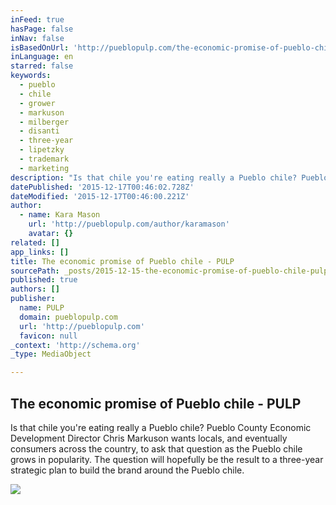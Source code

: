 ```yaml
---
inFeed: true
hasPage: false
inNav: false
isBasedOnUrl: 'http://pueblopulp.com/the-economic-promise-of-pueblo-chile-mesa-farming-disanti-milberger'
inLanguage: en
starred: false
keywords:
  - pueblo
  - chile
  - grower
  - markuson
  - milberger
  - disanti
  - three-year
  - lipetzky
  - trademark
  - marketing
description: "Is that chile you're eating really a Pueblo chile? Pueblo County Economic Development Director Chris Markuson wants locals, and eventually consumers across the country, to ask that question as the Pueblo chile grows in popularity. The question will hopefully be the result to a three-year strategic plan to build the brand around the Pueblo chile."
datePublished: '2015-12-17T00:46:02.728Z'
dateModified: '2015-12-17T00:46:00.221Z'
author:
  - name: Kara Mason
    url: 'http://pueblopulp.com/author/karamason'
    avatar: {}
related: []
app_links: []
title: The economic promise of Pueblo chile - PULP
sourcePath: _posts/2015-12-15-the-economic-promise-of-pueblo-chile-pulp.md
published: true
authors: []
publisher:
  name: PULP
  domain: pueblopulp.com
  url: 'http://pueblopulp.com'
  favicon: null
_context: 'http://schema.org'
_type: MediaObject

---
```

<article style=""><h1>The economic promise of Pueblo chile - PULP</h1><p>Is that chile you're eating really a Pueblo chile? Pueblo County Economic Development Director Chris Markuson wants locals, and eventually consumers across the country, to ask that question as the Pueblo chile grows in popularity. The question will hopefully be the result to a three-year strategic plan to build the brand around the Pueblo chile.</p><img src="https://s3-us-west-2.amazonaws.com/the-grid-img/p/81003be13be6bf010420a7b5c332723f47944661.jpg" /></article>